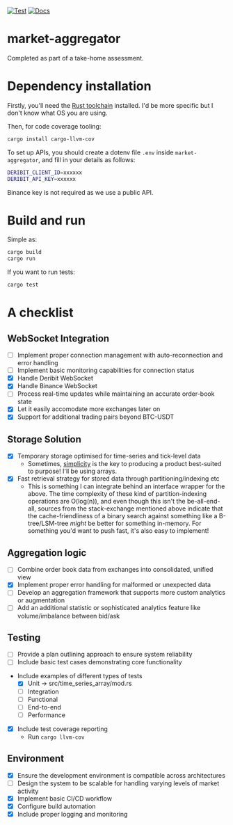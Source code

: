 [![Test](https://github.com/a1exxd0/market-aggregator/actions/workflows/rust.yml/badge.svg)](https://github.com/a1exxd0/market-aggregator/actions/workflows/rust.yml)
[![Docs](https://github.com/a1exxd0/market-aggregator/actions/workflows/pages.yml/badge.svg)](https://github.com/a1exxd0/market-aggregator/actions/workflows/pages.yml)
# market-aggregator
Completed as part of a take-home assessment.


# Dependency installation
Firstly, you'll need the [Rust toolchain](https://doc.rust-lang.org/cargo/getting-started/installation.html) installed. I'd be more specific but I don't know what OS you are using.

Then, for code coverage tooling:
```sh
cargo install cargo-llvm-cov
```

To set up APIs, you should create a dotenv file `.env` inside `market-aggregator`, and fill in your details as follows:
```sh
DERIBIT_CLIENT_ID=xxxxxx
DERIBIT_API_KEY=xxxxxx
```
Binance key is not required as we use a public API.
# Build and run
Simple as:
```rust
cargo build
cargo run
```
If you want to run tests:
```rust
cargo test
```
# A checklist
## WebSocket Integration
- [ ] Implement proper connection management with auto-reconnection and error handling
- [ ] Implement basic monitoring capabilities for connection status
- [X] Handle Deribit WebSocket
- [X] Handle Binance WebSocket
- [ ] Process real-time updates while maintaining an accurate order-book state
- [X] Let it easily accomodate more exchanges later on
- [X] Support for additional trading pairs beyond BTC-USDT
## Storage Solution
- [X] Temporary storage optimised for time-series and tick-level data
  - Sometimes, [simplicity](https://quant.stackexchange.com/questions/613/what-is-the-best-data-structure-implementation-for-representing-a-time-series) is the key to producing a product best-suited to purpose! I'll be using arrays.
- [X] Fast retrieval strategy for stored data through partitioning/indexing etc
  - This is something I can integrate behind an interface wrapper for the above. The time complexity of these kind of partition-indexing operations are O(log(n)), and even though this isn't the be-all-end-all, sources from the stack-exchange mentioned above indicate that the cache-friendliness of a binary search against something like a B-tree/LSM-tree *might* be better for something in-memory. For something you'd want to push fast, it's also easy to implement!
## Aggregation logic
- [ ] Combine order book data from exchanges into consolidated, unified view
- [X] Implement proper error handling for malformed or unexpected data
- [ ] Develop an aggregation framework that supports more custom analytics or augmentation
- [ ] Add an additional statistic or sophisticated analytics feature like volume/imbalance between bid/ask
## Testing
- [ ] Provide a plan outlining approach to ensure system reliability
- [ ] Include basic test cases demonstrating core functionality
- Include examples of different types of tests
  - [X] Unit -> src/time_series_array/mod.rs
  - [ ] Integration
  - [ ] Functional
  - [ ] End-to-end
  - [ ] Performance
- [X] Include test coverage reporting
  - Run `cargo llvm-cov`
## Environment
- [X] Ensure the development environment is compatible across architectures
- [ ] Design the system to be scalable for handling varying levels of market activity
- [X] Implement basic CI/CD workflow
- [X] Configure build automation
- [X] Include proper logging and monitoring

